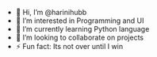 - 👋 Hi, I’m @harinihubb
- 👀 I’m interested in Programming and UI 
- 🌱 I’m currently learning Python language 
- 💞️ I’m looking to collaborate on projects
- ⚡ Fun fact: Its not over until I win

<!---
harinihubb/harinihubb is a ✨ special ✨ repository because its `README.md` (this file) appears on your GitHub profile.
You can click the Preview link to take a look at your changes.
--->
